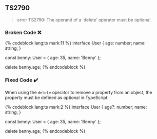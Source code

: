 ## TS2790

> error TS2790: The operand of a 'delete' operator must be optional.

### Broken Code ❌

<!-- prettier-ignore-start -->
{% codeblock lang:ts mark:11 %}
interface User {
  age: number;
  name: string;
}

const benny: User = {
  age: 35,
  name: 'Benny'
};

delete benny.age;
{% endcodeblock %}
<!-- prettier-ignore-end -->

### Fixed Code ✔️

When using the `delete` operator to remove a property from an object, the property must be defined as optional in TypeScript:

<!-- prettier-ignore-start -->
{% codeblock lang:ts mark:2 %}
interface User {
  age?: number;
  name: string;
}

const benny: User = {
  age: 35,
  name: 'Benny'
};

delete benny.age;
{% endcodeblock %}
<!-- prettier-ignore-end -->

